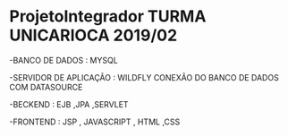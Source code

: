 # ProjetoIntegrador TURMA UNICARIOCA 2019/02

-BANCO DE DADOS : MYSQL 

-SERVIDOR DE APLICAÇÃO : WILDFLY
 CONEXÃO DO BANCO DE DADOS COM  DATASOURCE

-BECKEND : EJB ,JPA ,SERVLET

-FRONTEND : JSP , JAVASCRIPT , HTML ,CSS
